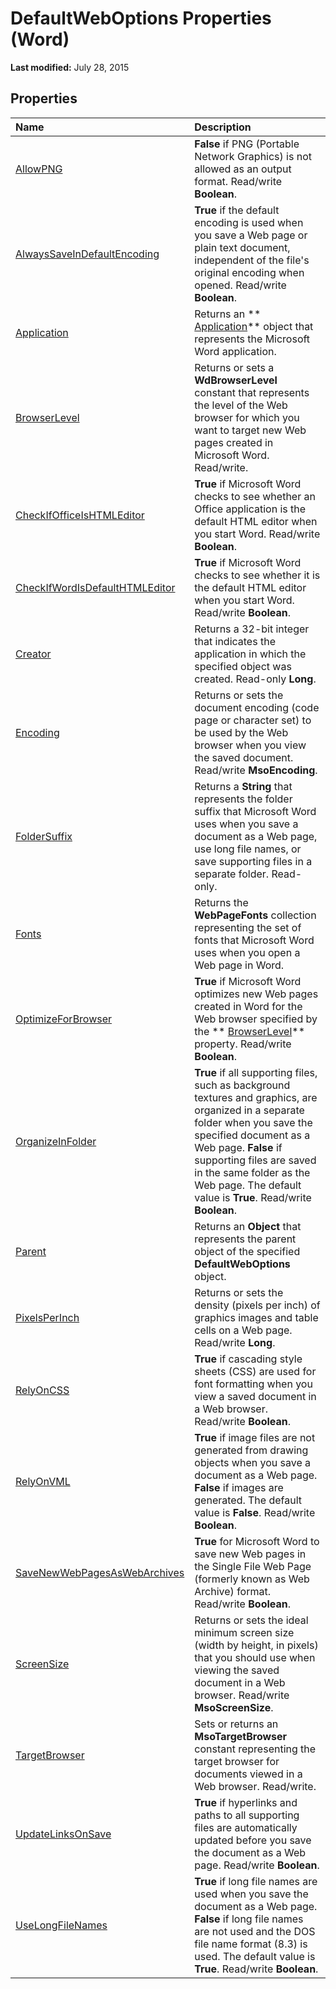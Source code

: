 
# DefaultWebOptions Properties (Word)

 **Last modified:** July 28, 2015


## Properties



|**Name**|**Description**|
|:-----|:-----|
| [AllowPNG](37cb4096-cd21-be5f-1f55-8786b56fc7a6.md)| **False** if PNG (Portable Network Graphics) is not allowed as an output format. Read/write **Boolean**.|
| [AlwaysSaveInDefaultEncoding](da5dde09-0126-74e2-1288-6dab4fcae966.md)| **True** if the default encoding is used when you save a Web page or plain text document, independent of the file's original encoding when opened. Read/write **Boolean**.|
| [Application](31141cfd-0edd-5900-e12f-53fbbcca4012.md)|Returns an  ** [Application](d1cf6f8f-4e88-bf01-93b4-90a83f79cb44.md)** object that represents the Microsoft Word application.|
| [BrowserLevel](15817831-8921-df0b-43fc-43bad18116d6.md)|Returns or sets a  **WdBrowserLevel** constant that represents the level of the Web browser for which you want to target new Web pages created in Microsoft Word. Read/write.|
| [CheckIfOfficeIsHTMLEditor](5475aaff-70df-cb52-7bf7-d58f8c27fffb.md)| **True** if Microsoft Word checks to see whether an Office application is the default HTML editor when you start Word. Read/write **Boolean**.|
| [CheckIfWordIsDefaultHTMLEditor](9d3fbbe1-3a21-64eb-1266-ce22b2332e61.md)| **True** if Microsoft Word checks to see whether it is the default HTML editor when you start Word. Read/write **Boolean**.|
| [Creator](a620693e-38bf-5ac5-0240-8d948a33c853.md)|Returns a 32-bit integer that indicates the application in which the specified object was created. Read-only  **Long**.|
| [Encoding](2876e36d-927d-c9aa-6df4-9f2995a3a3d1.md)|Returns or sets the document encoding (code page or character set) to be used by the Web browser when you view the saved document. Read/write  **MsoEncoding**.|
| [FolderSuffix](3690ef57-7c06-6884-e7ac-3ef0a088e4f0.md)|Returns a  **String** that represents the folder suffix that Microsoft Word uses when you save a document as a Web page, use long file names, or save supporting files in a separate folder. Read-only.|
| [Fonts](3a3247af-ae74-33f1-2944-0371bf13be6f.md)|Returns the  **WebPageFonts** collection representing the set of fonts that Microsoft Word uses when you open a Web page in Word.|
| [OptimizeForBrowser](c85aced0-0f4d-8237-e9c9-15fc65e0fd2b.md)| **True** if Microsoft Word optimizes new Web pages created in Word for the Web browser specified by the ** [BrowserLevel](15817831-8921-df0b-43fc-43bad18116d6.md)** property. Read/write **Boolean**.|
| [OrganizeInFolder](318d8f6d-79c6-9ea1-dc17-d605ce184d75.md)| **True** if all supporting files, such as background textures and graphics, are organized in a separate folder when you save the specified document as a Web page. **False** if supporting files are saved in the same folder as the Web page. The default value is **True**. Read/write  **Boolean**.|
| [Parent](4edaec7d-b7ff-12b5-fe52-386c34843b61.md)|Returns an  **Object** that represents the parent object of the specified **DefaultWebOptions** object.|
| [PixelsPerInch](baae93ab-1e1e-79ae-1717-3671367a34cc.md)|Returns or sets the density (pixels per inch) of graphics images and table cells on a Web page. Read/write  **Long**.|
| [RelyOnCSS](e5a9cca1-36e0-effb-7183-23abfd4e2a64.md)| **True** if cascading style sheets (CSS) are used for font formatting when you view a saved document in a Web browser. Read/write **Boolean**.|
| [RelyOnVML](b062a449-11f3-3467-994b-d854f85d064f.md)| **True** if image files are not generated from drawing objects when you save a document as a Web page. **False** if images are generated. The default value is **False**. Read/write  **Boolean**.|
| [SaveNewWebPagesAsWebArchives](a2c8a225-431e-9292-d081-bd71d27aae9c.md)| **True** for Microsoft Word to save new Web pages in the Single File Web Page (formerly known as Web Archive) format. Read/write **Boolean**.|
| [ScreenSize](21f1019f-6658-0da9-519e-adefc8356607.md)|Returns or sets the ideal minimum screen size (width by height, in pixels) that you should use when viewing the saved document in a Web browser. Read/write  **MsoScreenSize**.|
| [TargetBrowser](e5d31e0c-d669-4b16-bf8d-0c5353732b17.md)|Sets or returns an  **MsoTargetBrowser** constant representing the target browser for documents viewed in a Web browser. Read/write.|
| [UpdateLinksOnSave](f926c078-ae86-fa73-8201-568e3cba2306.md)| **True** if hyperlinks and paths to all supporting files are automatically updated before you save the document as a Web page. Read/write **Boolean**.|
| [UseLongFileNames](7897cd7d-3815-8fc5-e752-0d93dd257915.md)| **True** if long file names are used when you save the document as a Web page. **False** if long file names are not used and the DOS file name format (8.3) is used. The default value is **True**. Read/write  **Boolean**.|
